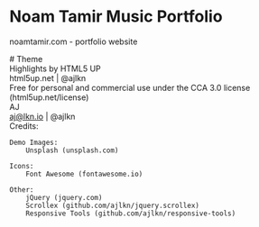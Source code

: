 # Noam Tamir Music Portfolio
noamtamir.com - portfolio website


# Theme		
Highlights by HTML5 UP		
html5up.net | @ajlkn		
Free for personal and commercial use under the CCA 3.0 license (html5up.net/license)		
AJ		
aj@lkn.io | @ajlkn		
Credits:		

	Demo Images:
		Unsplash (unsplash.com)

	Icons:
		Font Awesome (fontawesome.io)

	Other:
		jQuery (jquery.com)
		Scrollex (github.com/ajlkn/jquery.scrollex)
		Responsive Tools (github.com/ajlkn/responsive-tools)

